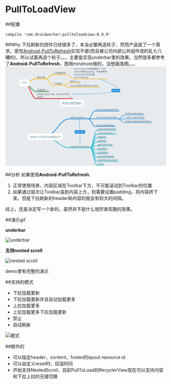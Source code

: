 # PullToLoadView
##配置
```
compile 'com.droidworker:pulltoloadview:0.9.9'
```

##Why
下拉刷新的控件已经很多了，本没必要再造轮子，然而产品提了一个需求，感觉[Android-PullToRefresh](https://github.com/chrisbanes/Android-PullToRefresh)实现不便(而且被公司内部公共组件改的乱七八糟的)，所以试着再造个轮子。。。主要是实现underbar里的效果。当然很多都参考了**Android-PullToRefresh**，图用mindnote做的，没想画类图。。。
![尝试用mindnote,待更新](https://github.com/DroidWorkerLYF/PullToLoadView/blob/master/PullToLoadView.mindnode/QuickLook/Preview.jpg?raw=true)

##分析
如果使用**Android-PullToRefresh**:  

1. 正常使用场景，内容区域在Toolbar下方，不可能滚动到Toolbar的位置
2. 如果通过层次让Toolbar盖到内容上方，则需要设置padding，将内容挤下来，但是下拉刷新的header和内容的就会有较大的间隔。 
 
综上，还是决定写一个新的，虽然并不是什么很厉害炫酷的效果。

##演示gif

**underbar**  

![underbar](https://github.com/DroidWorkerLYF/PullToLoadView/blob/master/art/underbar.gif?raw=true)

**支持nested scroll**

![nested scroll](https://github.com/DroidWorkerLYF/PullToLoadView/blob/master/art/NestedScroll.gif?raw=true)

demo里有完整的演示

##支持的模式  
* 下拉加载更新
* 下拉加载更新并且自动加载更多
* 上拉加载更多
* 上拉加载更多下拉加载更新
* 禁止
* 自动刷新

![模式](https://github.com/DroidWorkerLYF/PullToLoadView/blob/master/art/loadmode.png?raw=true)

##额外的
* 可以指定header，content，footer的layout resource id
* 可以自定义reset时，回滚时间
* 开始支持NestedScroll，目前PullToLoad的RecyclerView现在可以支持内容和下拉上拉的无缝切换

